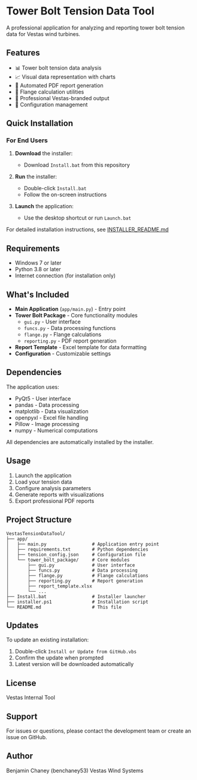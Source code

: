 # Tower Bolt Tension Data Tool

A professional application for analyzing and reporting tower bolt tension data for Vestas wind turbines.

## Features

- 📊 Tower bolt tension data analysis
- 📈 Visual data representation with charts
- 📄 Automated PDF report generation
- 🔧 Flange calculation utilities
- 🎨 Professional Vestas-branded output
- 💾 Configuration management

## Quick Installation

### For End Users

1. **Download** the installer:
   - Download `Install.bat` from this repository
   
2. **Run** the installer:
   - Double-click `Install.bat`
   - Follow the on-screen instructions
   
3. **Launch** the application:
   - Use the desktop shortcut or run `Launch.bat`

For detailed installation instructions, see [INSTALLER_README.md](INSTALLER_README.md)

## Requirements

- Windows 7 or later
- Python 3.8 or later
- Internet connection (for installation only)

## What's Included

- **Main Application** (`app/main.py`) - Entry point
- **Tower Bolt Package** - Core functionality modules
  - `gui.py` - User interface
  - `funcs.py` - Data processing functions
  - `flange.py` - Flange calculations
  - `reporting.py` - PDF report generation
- **Report Template** - Excel template for data formatting
- **Configuration** - Customizable settings

## Dependencies

The application uses:
- PyQt5 - User interface
- pandas - Data processing
- matplotlib - Data visualization
- openpyxl - Excel file handling
- Pillow - Image processing
- numpy - Numerical computations

All dependencies are automatically installed by the installer.

## Usage

1. Launch the application
2. Load your tension data
3. Configure analysis parameters
4. Generate reports with visualizations
5. Export professional PDF reports

## Project Structure

```
VestasTensionDataTool/
├── app/
│   ├── main.py                 # Application entry point
│   ├── requirements.txt        # Python dependencies
│   ├── tension_config.json     # Configuration file
│   └── tower_bolt_package/     # Core modules
│       ├── gui.py              # User interface
│       ├── funcs.py            # Data processing
│       ├── flange.py           # Flange calculations
│       ├── reporting.py        # Report generation
│       ├── report_template.xlsx
│       └── ...
├── Install.bat                 # Installer launcher
├── installer.ps1               # Installation script
└── README.md                   # This file
```

## Updates

To update an existing installation:

1. Double-click `Install or Update from GitHub.vbs`
2. Confirm the update when prompted
3. Latest version will be downloaded automatically

## License

Vestas Internal Tool

## Support

For issues or questions, please contact the development team or create an issue on GitHub.

## Author

Benjamin Chaney (benchaney53)
Vestas Wind Systems

